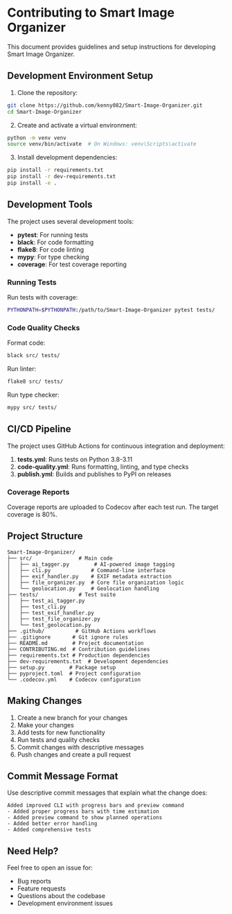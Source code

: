 # Contributing to Smart Image Organizer

This document provides guidelines and setup instructions for developing Smart Image Organizer.

## Development Environment Setup

1. Clone the repository:
```bash
git clone https://github.com/kenny082/Smart-Image-Organizer.git
cd Smart-Image-Organizer
```

2. Create and activate a virtual environment:
```bash
python -m venv venv
source venv/bin/activate  # On Windows: venv\Scripts\activate
```

3. Install development dependencies:
```bash
pip install -r requirements.txt
pip install -r dev-requirements.txt
pip install -e .
```

## Development Tools

The project uses several development tools:

- **pytest**: For running tests
- **black**: For code formatting
- **flake8**: For code linting
- **mypy**: For type checking
- **coverage**: For test coverage reporting

### Running Tests

Run tests with coverage:
```bash
PYTHONPATH=$PYTHONPATH:/path/to/Smart-Image-Organizer pytest tests/
```

### Code Quality Checks

Format code:
```bash
black src/ tests/
```

Run linter:
```bash
flake8 src/ tests/
```

Run type checker:
```bash
mypy src/ tests/
```

## CI/CD Pipeline

The project uses GitHub Actions for continuous integration and deployment:

1. **tests.yml**: Runs tests on Python 3.8-3.11
2. **code-quality.yml**: Runs formatting, linting, and type checks
3. **publish.yml**: Builds and publishes to PyPI on releases

### Coverage Reports

Coverage reports are uploaded to Codecov after each test run. The target coverage is 80%.

## Project Structure

```
Smart-Image-Organizer/
├── src/               # Main code
│   ├── ai_tagger.py        # AI-powered image tagging
│   ├── cli.py             # Command-line interface
│   ├── exif_handler.py    # EXIF metadata extraction
│   ├── file_organizer.py  # Core file organization logic
│   └── geolocation.py     # Geolocation handling
├── tests/             # Test suite
│   ├── test_ai_tagger.py
│   ├── test_cli.py
│   ├── test_exif_handler.py
│   ├── test_file_organizer.py
│   └── test_geolocation.py
├── .github/          # GitHub Actions workflows
├── .gitignore       # Git ignore rules
├── README.md        # Project documentation
├── CONTRIBUTING.md  # Contribution guidelines
├── requirements.txt # Production dependencies
├── dev-requirements.txt  # Development dependencies
├── setup.py        # Package setup
├── pyproject.toml  # Project configuration
└── .codecov.yml    # Codecov configuration
```

## Making Changes

1. Create a new branch for your changes
2. Make your changes
3. Add tests for new functionality
4. Run tests and quality checks
5. Commit changes with descriptive messages
6. Push changes and create a pull request

## Commit Message Format

Use descriptive commit messages that explain what the change does:

```
Added improved CLI with progress bars and preview command
- Added proper progress bars with time estimation
- Added preview command to show planned operations
- Added better error handling
- Added comprehensive tests
```

## Need Help?

Feel free to open an issue for:
- Bug reports
- Feature requests
- Questions about the codebase
- Development environment issues
